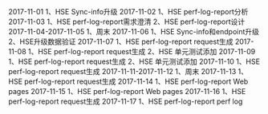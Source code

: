 2017-11-01
1、HSE Sync-info升级
2017-11-02
1、HSE perf-log-report分析
2017-11-03
1、HSE perf-log-report需求澄清
2、HSE perf-log-report设计
2017-11-04-2017-11-05
1、周末
2017-11-06
1、HSE Sync-info和endpoint升级
2、HSE升级数据验证
2017-11-07
1、HSE perf-log-report request生成
2017-11-08
1、HSE perf-log-report request生成
2、HSE 单元测试添加
2017-11-09
1、HSE perf-log-report request生成
2、HSE 单元测试添加
2017-11-10
1、HSE perf-log-report request生成
2017-11-11-2017-11-12
1、周末
2017-11-13
1、HSE perf-log-report request生成
2017-11-14
1、HSE perf-log-report Web pages
2017-11-15
1、HSE perf-log-report Web pages
2017-11-16
1、HSE perf-log-report request生成
2017-11-17
1、HSE perf-log-report perf log